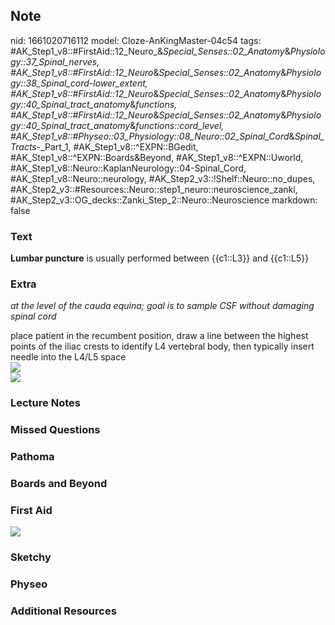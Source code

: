 ## Note
nid: 1661020716112
model: Cloze-AnKingMaster-04c54
tags: #AK_Step1_v8::#FirstAid::12_Neuro_&_Special_Senses::02_Anatomy_&_Physiology::37_Spinal_nerves, #AK_Step1_v8::#FirstAid::12_Neuro_&_Special_Senses::02_Anatomy_&_Physiology::38_Spinal_cord_-_lower_extent, #AK_Step1_v8::#FirstAid::12_Neuro_&_Special_Senses::02_Anatomy_&_Physiology::40_Spinal_tract_anatomy_&_functions, #AK_Step1_v8::#FirstAid::12_Neuro_&_Special_Senses::02_Anatomy_&_Physiology::40_Spinal_tract_anatomy_&_functions::cord_level, #AK_Step1_v8::#Physeo::03_Physiology::08_Neuro::02_Spinal_Cord_&_Spinal_Tracts_-_Part_1, #AK_Step1_v8::^EXPN::BGedit, #AK_Step1_v8::^EXPN::Boards&Beyond, #AK_Step1_v8::^EXPN::Uworld, #AK_Step1_v8::Neuro::KaplanNeurology::04-Spinal_Cord, #AK_Step1_v8::Neuro::neurology, #AK_Step2_v3::!Shelf::Neuro::no_dupes, #AK_Step2_v3::#Resources::Neuro::step1_neuro::neuroscience_zanki, #AK_Step2_v3::OG_decks::Zanki_Step_2::Neuro::Neuroscience
markdown: false

### Text
<div>
  <b>Lumbar puncture</b> is usually performed between {{c1::L3}}
  and {{c1::L5}}
</div>

### Extra
<i>at the level of the cauda equina; goal is to sample CSF without
damaging spinal cord</i>
<div>
  place patient in the recumbent position, draw a line between the
  highest points of the iliac crests to identify L4 vertebral body,
  then typically insert needle into the L4/L5 space
</div>
<div>
  <div>
    <div><img src="paste-114469468372993.jpg"></div>
  </div>
</div>
<div><img src="paste-554119500660737.jpg"></div>

### Lecture Notes


### Missed Questions


### Pathoma


### Boards and Beyond


### First Aid
<img src="tmpc6rbX1.png">

### Sketchy


### Physeo


### Additional Resources

